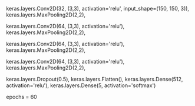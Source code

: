   keras.layers.Conv2D(32, (3,3), activation='relu', input_shape=(150, 150, 3)),
  keras.layers.MaxPooling2D(2,2),

  keras.layers.Conv2D(64, (3,3), activation='relu'),
  keras.layers.MaxPooling2D(2,2),

  keras.layers.Conv2D(64, (3,3), activation='relu'),
  keras.layers.MaxPooling2D(2,2),

  keras.layers.Conv2D(64, (3,3), activation='relu'),
  keras.layers.MaxPooling2D(2,2),

  keras.layers.Dropout(0.5),
  keras.layers.Flatten(),
  keras.layers.Dense(512, activation='relu'),
  keras.layers.Dense(5, activation='softmax')

  epochs = 60